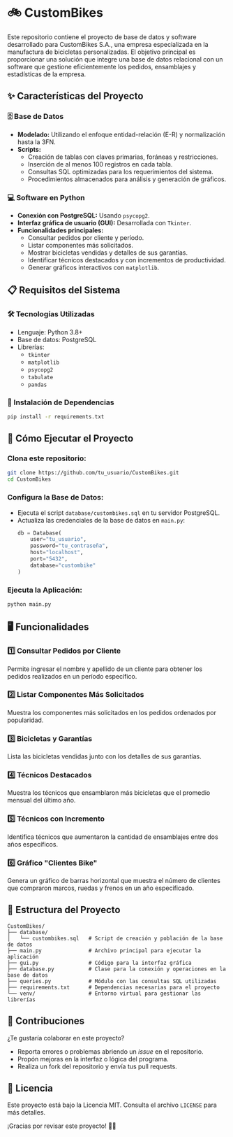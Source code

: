 # 🚲 CustomBikes

Este repositorio contiene el proyecto de base de datos y software desarrollado para CustomBikes S.A., una empresa especializada en la manufactura de bicicletas personalizadas. El objetivo principal es proporcionar una solución que integre una base de datos relacional con un software que gestione eficientemente los pedidos, ensamblajes y estadísticas de la empresa.

## ✨ Características del Proyecto

### 🗄️ Base de Datos
- **Modelado:** Utilizando el enfoque entidad-relación (E-R) y normalización hasta la 3FN.
- **Scripts:**
  - Creación de tablas con claves primarias, foráneas y restricciones.
  - Inserción de al menos 100 registros en cada tabla.
  - Consultas SQL optimizadas para los requerimientos del sistema.
  - Procedimientos almacenados para análisis y generación de gráficos.

### 💻 Software en Python
- **Conexión con PostgreSQL:** Usando `psycopg2`.
- **Interfaz gráfica de usuario (GUI):** Desarrollada con `Tkinter`.
- **Funcionalidades principales:**
  - Consultar pedidos por cliente y período.
  - Listar componentes más solicitados.
  - Mostrar bicicletas vendidas y detalles de sus garantías.
  - Identificar técnicos destacados y con incrementos de productividad.
  - Generar gráficos interactivos con `matplotlib`.

## 📋 Requisitos del Sistema

### 🛠️ Tecnologías Utilizadas
- Lenguaje: Python 3.8+
- Base de datos: PostgreSQL
- Librerías:
  - `tkinter`
  - `matplotlib`
  - `psycopg2`
  - `tabulate`
  - `pandas`

### 🌟 Instalación de Dependencias
```bash
pip install -r requirements.txt
```

## 🚀 Cómo Ejecutar el Proyecto

### Clona este repositorio:
```bash
git clone https://github.com/tu_usuario/CustomBikes.git
cd CustomBikes
```

### Configura la Base de Datos:
- Ejecuta el script `database/custombikes.sql` en tu servidor PostgreSQL.
- Actualiza las credenciales de la base de datos en `main.py`:
  ```python
  db = Database(
      user="tu_usuario",
      password="tu_contraseña",
      host="localhost",
      port="5432",
      database="custombike"
  )
  ```

### Ejecuta la Aplicación:
```bash
python main.py
```

## 🖥️ Funcionalidades

### 1️⃣ Consultar Pedidos por Cliente
Permite ingresar el nombre y apellido de un cliente para obtener los pedidos realizados en un período específico.

### 2️⃣ Listar Componentes Más Solicitados
Muestra los componentes más solicitados en los pedidos ordenados por popularidad.

### 3️⃣ Bicicletas y Garantías
Lista las bicicletas vendidas junto con los detalles de sus garantías.

### 4️⃣ Técnicos Destacados
Muestra los técnicos que ensamblaron más bicicletas que el promedio mensual del último año.

### 5️⃣ Técnicos con Incremento
Identifica técnicos que aumentaron la cantidad de ensamblajes entre dos años específicos.

### 6️⃣ Gráfico "Clientes Bike"
Genera un gráfico de barras horizontal que muestra el número de clientes que compraron marcos, ruedas y frenos en un año especificado.

## 📖 Estructura del Proyecto
```
CustomBikes/
├── database/
│   └── custombikes.sql   # Script de creación y población de la base de datos
├── main.py               # Archivo principal para ejecutar la aplicación
├── gui.py                # Código para la interfaz gráfica
├── database.py           # Clase para la conexión y operaciones en la base de datos
├── queries.py            # Módulo con las consultas SQL utilizadas
├── requirements.txt      # Dependencias necesarias para el proyecto
└── venv/                 # Entorno virtual para gestionar las librerías
```

## 👥 Contribuciones
¿Te gustaría colaborar en este proyecto?

- Reporta errores o problemas abriendo un _issue_ en el repositorio.
- Propón mejoras en la interfaz o lógica del programa.
- Realiza un fork del repositorio y envía tus pull requests.

## 📝 Licencia
Este proyecto está bajo la Licencia MIT. Consulta el archivo `LICENSE` para más detalles.

¡Gracias por revisar este proyecto! 🚴✨
